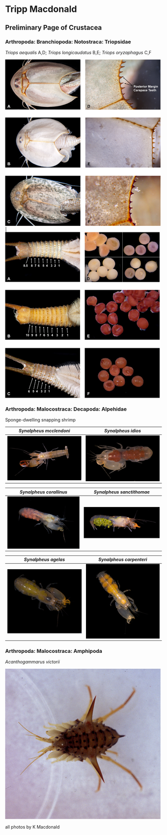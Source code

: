 # Tripp Macdonald
## Preliminary Page of Crustacea


### Arthropoda: Branchiopoda: Notostraca: Triopsidae

*Triops aequalis* A,D;
*Triops longicaudatus* B,E;
*Triops oryzaphagus* C,F

<img src="https://github.com/trippster08/Profile/blob/master/Images_Webpage/Color_Plate_1_Manuscript.jpg?raw=true" alt="Image 2 of Triops" width="500">|<img src="/Images_Webpage/Color Plate 2 Manuscript.jpg?raw=true" alt="Image 2 of Triops" width="500">

### Arthropoda: Malocostraca: Decapoda: Alpehidae

Sponge-dwelling snapping shrimp

*Synalpheus mcclendoni* | *Synalpheus idios*
:-------------------------:|:------------------------:
![S mcclendoni](https://github.com/trippster08/Profile/blob/master/Images_Webpage/CU08-0504%20mcclendoni%20male.jpg?raw=true) | ![S idios](https://github.com/trippster08/Profile/blob/master/Images_Webpage/CU08-0909%20idios%20female.jpg?raw=true)

*Synalpheus corallinus* | *Synalpheus sanctithomae*
:-------------------------:|:------------------------:
![S corallinus](https://github.com/trippster08/Profile/blob/master/Images_Webpage/JAM08-7001%20S%20corallinus%20(9)%20copy.jpg?raw=true) | ![S sanctithomae](https://github.com/trippster08/Profile/blob/master/Images_Webpage/CU08-5401%20sanctithomae%20female.jpg?raw=true)

*Synalpheus agelas* | *Synalpheus carpenteri*
:-------------------------:|:------------------------:
![S agelas](https://github.com/trippster08/Profile/blob/master/Images_Webpage/JAM08-8503%20S%20agelas%20(7)%20copy.jpg?raw=true) | ![S carpenteri](https://github.com/trippster08/Profile/blob/master/Images_Webpage/JAM08-6113%20S%20carpenteri%20(7)%20copy.jpg?raw=true)


### Arthropoda: Malocostraca: Amphipoda 

*Acanthogammarus victorii*


<img src="/Images_Webpage/5_18%20Acan%20victorii.jpg?raw=true" alt="Acanthogammarus victorii" width="500">


all photos by K Macdonald


